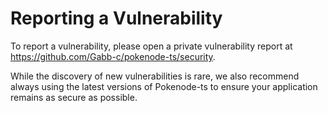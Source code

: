 # Reporting a Vulnerability

To report a vulnerability, please open a private vulnerability report at <https://github.com/Gabb-c/pokenode-ts/security>.

While the discovery of new vulnerabilities is rare, we also recommend always using the latest versions of Pokenode-ts to ensure your application remains as secure as possible.
